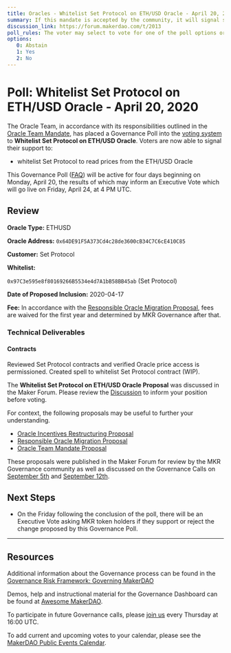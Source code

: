 ```yaml
---
title: Oracles - Whitelist Set Protocol on ETH/USD Oracle - April 20, 2020
summary: If this mandate is accepted by the community, it will signal support for the proposal and for the general scope of the initiatives outlined in the proposal.
discussion_link: https://forum.makerdao.com/t/2013
poll_rules: The voter may select to vote for one of the poll options or they may elect to abstain from the poll entirely
options:
   0: Abstain
   1: Yes
   2: No 
---
```

# Poll: Whitelist Set Protocol on ETH/USD Oracle - April 20, 2020

The Oracle Team, in accordance with its responsibilities outlined in the [Oracle Team Mandate](https://forum.makerdao.com/t/443), has placed a Governance Poll into the [voting system](https://vote.makerdao.com/polling) to **Whitelist Set Protocol on ETH/USD Oracle**. Voters are now able to signal their support to:

- whitelist Set Protocol to read prices from the ETH/USD Oracle

This Governance Poll ([FAQ](https://community-development.makerdao.com/makerdao-scd-faqs/scd-faqs/governance)) will be active for four days beginning on Monday, April 20, the results of which may inform an Executive Vote which will go live on Friday, April 24, at 4 PM UTC.

## Review

**Oracle Type:** ETHUSD

**Oracle Address:** `0x64DE91F5A373Cd4c28de3600cB34C7C6cE410C85`

**Customer:** Set Protocol

**Whitelist:**

`0x97C3e595e8f80169266B5534e4d7A1bB58BB45ab` (Set Protocol)

**Date of Proposed Inclusion:** 2020-04-17

**Fee:** In accordance with the [Responsible Oracle Migration Proposal](https://forum.makerdao.com/t/509), fees are waived for the first year and determined by MKR Governance after that.

### Technical Deliverables

#### Contracts

Reviewed Set Protocol contracts and verified Oracle price access is permissioned.
Created spell to whitelist Set Protocol contract (WIP).

The **Whitelist Set Protocol on ETH/USD Oracle Proposal** was discussed in the Maker Forum. Please review the [Discussion](https://forum.makerdao.com/t/2013) to inform your position before voting.

For context, the following proposals may be useful to further your understanding.

- [Oracle Incentives Restructuring Proposal](https://forum.makerdao.com/t/476)
- [Responsible Oracle Migration Proposal](https://forum.makerdao.com/t/509)
- [Oracle Team Mandate Proposal](https://forum.makerdao.com/t/443)

These proposals were published in the Maker Forum for review by the MKR Governance community as well as discussed on the Governance Calls on [September 5th](https://www.youtube.com/watch?v=7jKNv8DMxmQ&t=2356) and [September 12th](https://www.youtube.com/watch?v=gqVnwOL42hQ).

## Next Steps

- On the Friday following the conclusion of the poll, there will be an Executive Vote asking MKR token holders if they support or reject the change proposed by this Governance Poll.

---

## Resources

Additional information about the Governance process can be found in the [Governance Risk Framework: Governing MakerDAO](https://community-development.makerdao.com/governance/governance-risk-framework)

Demos, help and instructional material for the Governance Dashboard can be found at [Awesome MakerDAO](https://awesome.makerdao.com/#voting).

To participate in future Governance calls, please [join us](https://community-development.makerdao.com/governance/governance-and-risk-meetings) every Thursday at 16:00 UTC.

To add current and upcoming votes to your calendar, please see the [MakerDAO Public Events Calendar](https://calendar.google.com/calendar/embed?src=makerdao.com_3efhm2ghipksegl009ktniomdk%40group.calendar.google.com&ctz=America%2FLos_Angeles).
